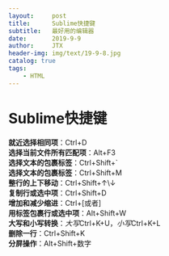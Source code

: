 ```yaml
---
layout:     post                    
title:      Sublime快捷键                     
subtitle:   最好用的编辑器               
date:       2019-9-9               
author:     JTX                      
header-img: img/text/19-9-8.jpg   
catalog: true                        
tags:                                
    - HTML
---
```


# Sublime快捷键

**就近选择相同项**：Ctrl+D<br/>
**选择当前文件所有匹配项**：Alt+F3<br/>
**选择文本的包裹标签**：Ctrl+Shift+\`<br/>
**选择文本的包裹标签**：Ctrl+Shift+M<br/>
**整行的上下移动**：Ctrl+Shift+↑\↓<br/>
**复制行或选中项**：Ctrl+Shift+D<br/>
**增加和减少缩进**：Ctrl+\[或者\]<br/>
**用标签包裹行或选中项**：Alt+Shift+W<br/>
**大写和小写转换**：*大写*Ctrl+K+U，*小写*Ctrl+K+L<br/>
**删除一行**：Ctrl+Shift+K<br/>
**分屏操作**：Alt+Shift+数字<br/>